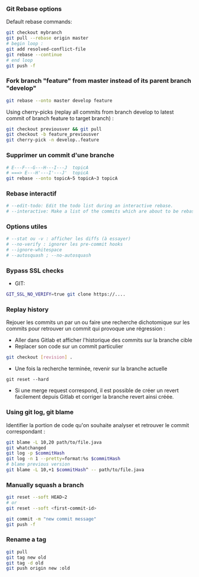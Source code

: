### Git Rebase options

Default rebase commands:

```bash
git checkout mybranch
git pull --rebase origin master
# begin loop :
git add resolved-conflict-file
git rebase --continue
# end loop
git push -f
```

### Fork branch "feature" from master instead of its parent branch "develop"

```bash
git rebase --onto master develop feature
```

Using cherry-picks (replay all commits from branch develop to latest commit of branch feature to target branch) :
```bash
git checkout previousver && git pull
git checkout -b feature_previousver
git cherry-pick -n develop..feature
```

### Supprimer un commit d'une branche

```bash
# E---F---G---H---I---J  topicA
# ===> E---H'---I'---J'  topicA
git rebase --onto topicA~5 topicA~3 topicA
```

### Rebase interactif

```bash
# --edit-todo: Edit the todo list during an interactive rebase.
# --interactive: Make a list of the commits which are about to be rebased. Let the user edit that list before rebasing
```

### Options utiles

```bash
# --stat ou -v : afficher les diffs (à essayer)
# --no-verify : ignorer les pre-commit hooks
# --ignore-whitespace
# --autosquash ; --no-autosquash
```


### Bypass SSL checks

- GIT:

```bash
GIT_SSL_NO_VERIFY=true git clone https://....
```


### Replay history

Rejouer les commits un par un ou faire une recherche dichotomique sur les commits pour retrouver un commit qui provoque une régression :

- Aller dans Gitlab et afficher l'historique des commits sur la branche cible
- Replacer son code sur un commit particulier

```bash
git checkout [revision] .
```

- Une fois la recherche terminée, revenir sur la branche actuelle

```
git reset --hard
```

- Si une merge request correspond, il est possible de créer un revert facilement depuis Gitlab et corriger la branche revert ainsi créée.


### Using git log, git blame

Identifier la portion de code qu'on souhaite analyser et retrouver le commit correspondant :

```bash
git blame -L 10,20 path/to/file.java
git whatchanged
git log -p $commitHash
git log -n 1 --pretty=format:%s $commitHash
# blame previous version
git blame -L 10,+1 $commitHash^ -- path/to/file.java
```

### Manually squash a branch

```bash
git reset --soft HEAD~2 
# or
git reset --soft <first-commit-id>

git commit -m "new commit message"
git push -f
```

### Rename a tag

```bash
git pull
git tag new old
git tag -d old
git push origin new :old
```

